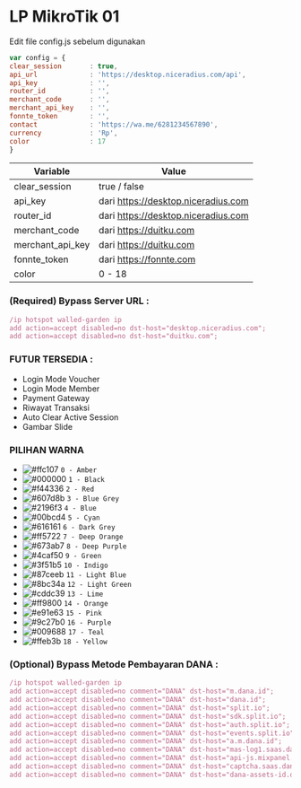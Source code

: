 # LP MikroTik 01

Edit file config.js sebelum digunakan
```js
var config = {
clear_session       : true,
api_url             : 'https://desktop.niceradius.com/api',
api_key             : '',
router_id           : '',
merchant_code       : '',
merchant_api_key    : '',
fonnte_token        : '',
contact             : 'https://wa.me/6281234567890',
currency            : 'Rp',
color               : 17
}
```
| Variable  | Value |
| ------------- | ------------- |
| clear_session | true / false  |
| api_key  | dari https://desktop.niceradius.com |
| router_id  | dari https://desktop.niceradius.com |
| merchant_code | dari https://duitku.com |
| merchant_api_key | dari https://duitku.com |
| fonnte_token | dari https://fonnte.com |
| color  | 0 - 18 |

### (Required) Bypass Server URL : 
```js
/ip hotspot walled-garden ip
add action=accept disabled=no dst-host="desktop.niceradius.com";
add action=accept disabled=no dst-host="duitku.com";
```
### FUTUR TERSEDIA :
- Login Mode Voucher
- Login Mode Member
- Payment Gateway
- Riwayat Transaksi
- Auto Clear Active Session
- Gambar Slide


### PILIHAN WARNA
- ![#ffc107](https://placehold.co/15x15/ffc107/ffc107.png) `0 - Amber`
- ![#000000](https://placehold.co/15x15/000000/000000.png) `1 - Black`
- ![#f44336](https://placehold.co/15x15/f44336/f44336.png) `2 - Red`
- ![#607d8b](https://placehold.co/15x15/607d8b/607d8b.png) `3 - Blue Grey`
- ![#2196f3](https://placehold.co/15x15/2196f3/2196f3.png) `4 - Blue`
- ![#00bcd4](https://placehold.co/15x15/00bcd4/00bcd4.png) `5 - Cyan`
- ![#616161](https://placehold.co/15x15/616161/616161.png) `6 - Dark Grey`
- ![#ff5722](https://placehold.co/15x15/ff5722/ff5722.png) `7 - Deep Orange`
- ![#673ab7](https://placehold.co/15x15/673ab7/673ab7.png) `8 - Deep Purple`
- ![#4caf50](https://placehold.co/15x15/4caf50/4caf50.png) `9 - Green`
- ![#3f51b5](https://placehold.co/15x15/3f51b5/3f51b5.png) `10 - Indigo`
- ![#87ceeb](https://placehold.co/15x15/87ceeb/87ceeb.png) `11 - Light Blue`
- ![#8bc34a](https://placehold.co/15x15/8bc34a/8bc34a.png) `12 - Light Green`
- ![#cddc39](https://placehold.co/15x15/cddc39/cddc39.png) `13 - Lime`
- ![#ff9800](https://placehold.co/15x15/ff9800/ff9800.png) `14 - Orange`
- ![#e91e63](https://placehold.co/15x15/e91e63/e91e63.png) `15 - Pink`
- ![#9c27b0](https://placehold.co/15x15/9c27b0/9c27b0.png) `16 - Purple`
- ![#009688](https://placehold.co/15x15/009688/009688.png) `17 - Teal`
- ![#ffeb3b](https://placehold.co/15x15/ffeb3b/ffeb3b.png) `18 - Yellow`


### (Optional) Bypass Metode Pembayaran DANA :
```js
/ip hotspot walled-garden ip
add action=accept disabled=no comment="DANA" dst-host="m.dana.id";
add action=accept disabled=no comment="DANA" dst-host="dana.id";
add action=accept disabled=no comment="DANA" dst-host="split.io";
add action=accept disabled=no comment="DANA" dst-host="sdk.split.io";
add action=accept disabled=no comment="DANA" dst-host="auth.split.io";
add action=accept disabled=no comment="DANA" dst-host="events.split.io";
add action=accept disabled=no comment="DANA" dst-host="a.m.dana.id";
add action=accept disabled=no comment="DANA" dst-host="mas-log1.saas.dana.id";
add action=accept disabled=no comment="DANA" dst-host="api-js.mixpanel.com";
add action=accept disabled=no comment="DANA" dst-host="captcha.saas.dana.id";
add action=accept disabled=no comment="DANA" dst-host="dana-assets-id.oss-ap-southeast-5.aliyuncs.com";
```
